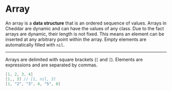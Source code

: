 # Array
 An array is a **data structure** that is an ordered sequence of values. Arrays in Cheddar are dynamic and can have the values of any class. Due to the fact arrays are dynamic, their length is not fixed. This means an element can be inserted at any arbitrary point within the array. Empty elements are automatically filled with `nil`.
 
 ---
 
 Arrays are delimited with square brackets (`[` and `]`). Elements are expressions and are separated by commas.
 
 ```c
 [1, 2, 3, 4]
 [1,, 3] // [1, nil, 3]
 [1, "2", "3", 4, "5", 6]
 ```